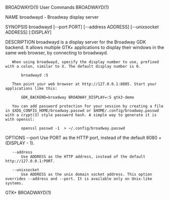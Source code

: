 BROADWAYD(1)                                                                                                                                         User Commands                                                                                                                                         BROADWAYD(1)

NAME
       broadwayd - Broadway display server

SYNOPSIS
       broadwayd [--port PORT] [--address ADDRESS] [--unixsocket ADDRESS] [:DISPLAY]

DESCRIPTION
       broadwayd is a display server for the Broadway GDK backend. It allows multiple GTK+ applications to display their windows in the same web browser, by connecting to broadwayd.

       When using broadwayd, specify the display number to use, prefixed with a colon, similar to X. The default display number is 0.

           broadwayd :5

       Then point your web browser at http://127.0.0.1:8085. Start your applications like this:

           GDK_BACKEND=broadway BROADWAY_DISPLAY=:5 gtk3-demo

       You can add password protection for your session by creating a file in $XDG_CONFIG_HOME/broadway.passwd or $HOME/.config/broadway.passwd with a crypt(3) style password hash. A simple way to generate it is with openssl:

           openssl passwd -1  > ~/.config/broadway.passwd

OPTIONS
       --port
           Use PORT as the HTTP port, instead of the default 8080 + (DISPLAY - 1).

       --address
           Use ADDRESS as the HTTP address, instead of the default http://127.0.0.1:PORT.

       --unixsocket
           Use ADDRESS as the unix domain socket address. This option overrides --address and --port. It is available only on Unix-like systems.

GTK+                                                                                                                                                                                                                                                                                                       BROADWAYD(1)
